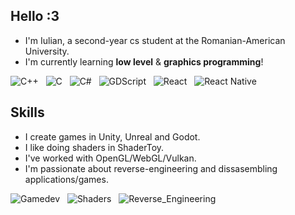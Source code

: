 ## Hello :3

* I'm Iulian, a second-year cs student at the Romanian-American University.
* I'm currently learning **low level** & **graphics programming**!

![C++](https://img.shields.io/badge/C++-blue) &nbsp;
![C](https://img.shields.io/badge/C-blue) &nbsp;
![C#](https://img.shields.io/badge/C%23-purple) &nbsp;
![GDScript](https://img.shields.io/badge/GDScript-darkgreen) &nbsp;
![React](https://img.shields.io/badge/React-darkblue) &nbsp;
![React Native](https://img.shields.io/badge/React_Native-darkblue)

## Skills

* I create games in Unity, Unreal and Godot.
* I like doing shaders in ShaderToy.
* I've worked with OpenGL/WebGL/Vulkan.
* I'm passionate about reverse-engineering and dissasembling applications/games.

![Gamedev](https://img.shields.io/badge/Gamedev-blue) &nbsp;
![Shaders](https://img.shields.io/badge/Shaders-purple) &nbsp;
![Reverse_Engineering](https://img.shields.io/badge/Reverse_Engineering-darkgreen) &nbsp;
